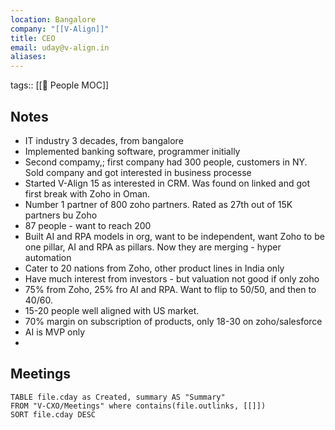 ```yaml
---
location: Bangalore
company: "[[V-Align]]"
title: CEO
email: uday@v-align.in
aliases:
---
```

tags:: [[👥 People MOC]]
## Notes
- IT industry 3 decades, from bangalore
- Implemented banking software, programmer initially
- Second compamy,; first company had 300 people, customers in NY. Sold company and got interested in business processe
- Started V-Align 15 as interested in CRM. Was found on linked and got first break with Zoho in Oman.
- Number 1 partner of 800 zoho partners. Rated as 27th out of 15K partners bu Zoho
- 87 people - want to reach 200
- Built AI and RPA models in org, want to be independent, want Zoho to be one pillar, AI and RPA as pillars. Now they are merging - hyper automation
- Cater to 20 nations from Zoho, other product lines in India only
- Have much interest from investors - but valuation not good if only zoho
- 75% from Zoho, 25% fro AI and RPA. Want to flip to 50/50, and then to 40/60.
- 15-20 people well aligned with US market.
- 70% margin on subscription of products, only 18-30 on zoho/salesforce
- AI is MVP only
- 

## Meetings
```dataview
TABLE file.cday as Created, summary AS "Summary"
FROM "V-CXO/Meetings" where contains(file.outlinks, [[]])
SORT file.cday DESC
```